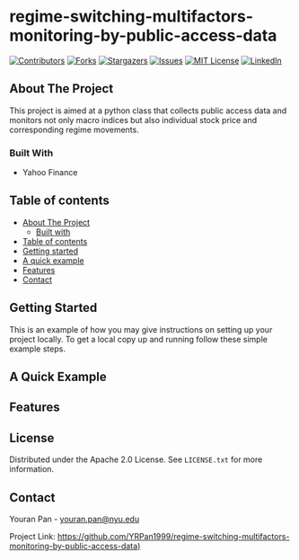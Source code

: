 # regime-switching-multifactors-monitoring-by-public-access-data

<!-- PROJECT SHIELDS -->
[![Contributors][contributors-shield]][contributors-url]
[![Forks][forks-shield]][forks-url]
[![Stargazers][stars-shield]][stars-url]
[![Issues][issues-shield]][issues-url]
[![MIT License][license-shield]][license-url]
[![LinkedIn][linkedin-shield]][linkedin-url]



<!-- ABOUT THE PROJECT -->
## About The Project

This project is aimed at a python class that collects public access data and monitors not only macro indices but also individual stock price and corresponding regime movements.

### Built With

* Yahoo Finance



<!-- TABLE OF CONTENTS -->
## Table of contents

-   [About The Project](#about-the-project)
    -   [Built with](#built-with)
-   [Table of contents](#table-of-contents)
-   [Getting started](#getting-started)
-   [A quick example](#a-quick-example)
-   [Features](#features)
-   [Contact](#contact)



<!-- GETTING STARTED -->
## Getting Started

This is an example of how you may give instructions on setting up your project locally.
To get a local copy up and running follow these simple example steps.



<!-- QUICK EXAMPLES -->
## A Quick Example



<!-- FEATURES -->
## Features



<!-- LICENSE -->
## License

Distributed under the Apache 2.0 License. See `LICENSE.txt` for more information.



<!-- CONTACT -->
## Contact

Youran Pan - youran.pan@nyu.edu

Project Link: [https://github.com/YRPan1999/regime-switching-multifactors-monitoring-by-public-access-data)](https://github.com/YRPan1999/regime-switching-multifactors-monitoring-by-public-access-data)



<!-- MARKDOWN LINKS & IMAGES -->
<!-- https://www.markdownguide.org/basic-syntax/#reference-style-links -->
[contributors-shield]: https://img.shields.io/github/contributors/YRPan1999/regime-switching-multifactors-monitoring-by-public-access-data.svg?style=for-the-badge
[contributors-url]: https://github.com/YRPan1999/regime-switching-multifactors-monitoring-by-public-access-data/graphs/contributors
[forks-shield]: https://img.shields.io/github/forks/YRPan1999/regime-switching-multifactors-monitoring-by-public-access-data.svg?style=for-the-badge
[forks-url]: https://github.com/YRPan1999/regime-switching-multifactors-monitoring-by-public-access-data/network/members
[stars-shield]: https://img.shields.io/github/stars/YRPan1999/regime-switching-multifactors-monitoring-by-public-access-data.svg?style=for-the-badge
[stars-url]: https://github.com/YRPan1999/regime-switching-multifactors-monitoring-by-public-access-data/stargazers
[issues-shield]: https://img.shields.io/github/issues/YRPan1999/regime-switching-multifactors-monitoring-by-public-access-data.svg?style=for-the-badge
[issues-url]: https://github.com/YRPan1999/regime-switching-multifactors-monitoring-by-public-access-data/issues
[license-shield]: https://img.shields.io/github/license/YRPan1999/regime-switching-multifactors-monitoring-by-public-access-data.svg?style=for-the-badge
[license-url]: https://github.com/YRPan1999/regime-switching-multifactors-monitoring-by-public-access-data/blob/master/LICENSE.txt
[linkedin-shield]: https://img.shields.io/badge/-LinkedIn-black.svg?style=for-the-badge&logo=linkedin&colorB=555
[linkedin-url]: https://linkedin.com/in/youran-pan
